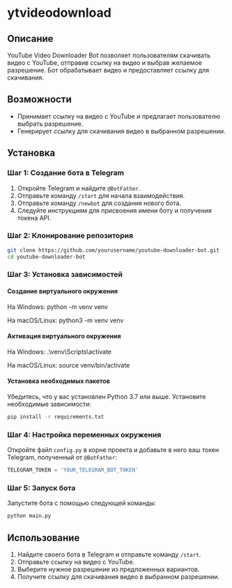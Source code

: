 # ytvideodownload
## Описание

YouTube Video Downloader Bot позволяет пользователям скачивать видео с YouTube, отправив ссылку на видео и выбрав желаемое разрешение. Бот обрабатывает видео и предоставляет ссылку для скачивания.

## Возможности

- Принимает ссылку на видео с YouTube и предлагает пользователю выбрать разрешение.
- Генерирует ссылку для скачивания видео в выбранном разрешении.

## Установка

### Шаг 1: Создание бота в Telegram

1. Откройте Telegram и найдите `@BotFather`.
2. Отправьте команду `/start` для начала взаимодействия.
3. Отправьте команду `/newbot` для создания нового бота.
4. Следуйте инструкциям для присвоения имени боту и получения токена API.

### Шаг 2: Клонирование репозитория

```sh
git clone https://github.com/yourusername/youtube-downloader-bot.git
cd youtube-downloader-bot
```

### Шаг 3: Установка зависимостей

#### Создание виртуального окружения

На Windows:
python -m venv venv

На macOS/Linux:
python3 -m venv venv

#### Активация виртуального окружения

На Windows:
.\venv\Scripts\activate

На macOS/Linux:
source venv/bin/activate

#### Установка необходимых пакетов

Убедитесь, что у вас установлен Python 3.7 или выше. Установите необходимые зависимости:

```sh
pip install -r requirements.txt
```

### Шаг 4: Настройка переменных окружения

Откройте файл `config.py` в корне проекта и добавьте в него ваш токен Telegram, полученный от `@BotFather`:

```python
TELEGRAM_TOKEN = 'YOUR_TELEGRAM_BOT_TOKEN'
```

### Шаг 5: Запуск бота

Запустите бота с помощью следующей команды:

```sh
python main.py
```

## Использование

1. Найдите своего бота в Telegram и отправьте команду `/start`.
2. Отправьте ссылку на видео с YouTube.
3. Выберите нужное разрешение из предложенных вариантов.
4. Получите ссылку для скачивания видео в выбранном разрешении.
